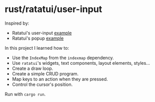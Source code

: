 # rust/ratatui/user-input

Inspired by:
- Ratatui's user-input [example](https://github.com/ratatui/ratatui/tree/main/examples/apps/todo-list/)
- Ratatui's popup [example](https://github.com/ratatui/ratatui/tree/main/examples/apps/popup/)

In this project I learned how to:
- Use the `IndexMap` from the `indexmap` dependency.
- Use `ratatui`'s widgets, text components, layout elements, styles...
- Create a draw loop.
- Create a simple CRUD program.
- Map keys to an action when they are pressed.
- Control the cursor's position.

Run with `cargo run`.
